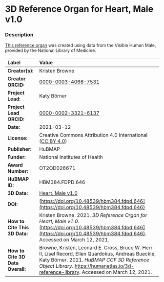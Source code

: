 # 3D Reference Organ for Heart, Male v1.0

### Description
[This reference organ](https://humanatlas.io/3d-reference-library) was created using data from the Visible Human Male, provided by the National Library of Medicine.

| Label | Value |
| :------------- |:-------------|
| **Creator(s):** | Kristen Browne |
| **Creator ORCID:** | [0000-0003-4066-7531](https://orcid.org/0000-0003-4066-7531) |
| **Project Lead:** | Katy B&ouml;rner |
| **Project Lead ORCID:** | [0000-0002-3321-6137](https://orcid.org/0000-0002-3321-6137) |
| **Date:** | 2021-03-12 |
| **License:** | Creative Commons Attribution 4.0 International ([CC BY 4.0](https://creativecommons.org/licenses/by/4.0/)) |
| **Publisher:** | HuBMAP |
| **Funder:** | National Institutes of Health |
| **Award Number:** | OT2OD026671 |
| **HuBMAP ID:** | HBM384.FDPD.646 |
| **3D Data:** | [Heart, Male v1.0](https://cdn.humanatlas.io/hra-releases/v1.0/models/VH_M_Heart.glb) |
| **DOI:** | [https://doi.org/10.48539/hbm384.fdpd.646](https://doi.org/10.48539/hbm384.fdpd.646) |
| **How to Cite This 3D Data:** | Kristen Browne. 2021. *3D Reference Organ for Heart, Male v1.0.* [https://doi.org/10.48539/hbm384.fdpd.646](https://doi.org/10.48539/hbm384.fdpd.646). Accessed on March 12, 2021. |
| **How to Cite 3D Data Overall:** | Browne, Kristen, Leonard E. Cross, Bruce W. Herr II, Lisel Record, Ellen Quardokus, Andreas Bueckle, Katy B&ouml;rner. 2021. *HuBMAP CCF 3D Reference Object Library*. https://humanatlas.io/3d-reference-library. Accessed on March 12, 2021. |